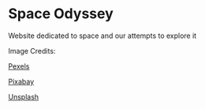 # Space Odyssey
 Website dedicated to space and our attempts to explore it

Image Credits: <br>

[Pexels](https://www.pexels.com/)

[Pixabay](https://pixabay.com/)

[Unsplash](https://pixabay.com/)
